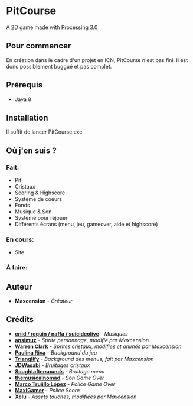 # PitCourse

A 2D game made with Processing 3.0

## Pour commencer

En création dans le cadre d'un projet en ICN, PitCourse n'est pas fini. Il est donc possiblement buggué et pas complet.

## Prérequis

* Java 8

## Installation

Il suffit de lancer PitCourse.exe

## Où j'en suis ?

### Fait:

* Pit
* Cristaux
* Scoring & Highscore
* Système de coeurs
* Fonds
* Musique & Son
* Système pour rejouer
* Différents écrans (menu, jeu, gameover, aide et highscore)

### En cours:

* Site

### À faire:

## Auteur

* **Maxcension** - *Créateur*

## Crédits

* [**criid / requin / naffa / suicideolive**](https://twitter.com/suicideolive) - *Musiques*
* [**ansimuz**](https://ansimuz.itch.io/grotto-escape-chibi-monsters) - *Sprite personnage, modifié par Maxcension*
* [**Warren Clark**](https://lionheart963.itch.io/free-platformer-assets) - *Sprites cristaux, modifiés et animés par Maxcension*
* [**Paulina Riva**](https://opengameart.org/content/sky-background) - *Background du jeu*
* [**Trianglify**](https://trianglify.io) - *Background des menus, fait par Maxcension*
* [**JDWasabi**](https://jdwasabi.itch.io/8-bit-16-bit-sound-effects-pack) - *Bruitages cristaux*
* [**Soughtaftersounds**](https://freesound.org/people/Soughtaftersounds/) - *Bruitage menu*
* [**themusicalnomad**](https://freesound.org/people/themusicalnomad/) - *Son Game Over*
* [**Marco Trujillo López**](https://www.dafont.com/fr/profile.php?user=322799) - *Police Game Over*
* [**MaxiGamer**](https://www.dafont.com/fr/profile.php?user=856411) - *Police Score*
* [**Xelu**](https://opengameart.org/content/free-keyboard-and-controllers-prompts-pack) - *Assets touches, modifiées par Maxcension*
